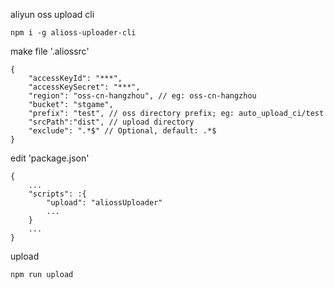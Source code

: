 aliyun oss upload cli

```
npm i -g alioss-uploader-cli
```

make file '.aliossrc'
```
{
    "accessKeyId": "***",
    "accessKeySecret": "***",
    "region": "oss-cn-hangzhou", // eg: oss-cn-hangzhou
    "bucket": "stgame",
    "prefix": "test", // oss directory prefix; eg: auto_upload_ci/test
    "srcPath":"dist", // upload directory
    "exclude": ".*$" // Optional, default: .*$
}
```

edit 'package.json'
```
{
    ...
    "scripts": :{
        "upload": "aliossUploader"
        ...
    }
    ...
}
```

upload

```
npm run upload
```
